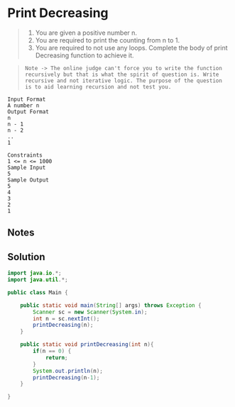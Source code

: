 # Print Decreasing

> 1. You are given a positive number n. 
> 2. You are required to print the counting from n to 1.
> 3. You are required to not use any loops. Complete the body of print Decreasing function to achieve it.

> `Note -> The online judge can't force you to write the function recursively but that is what the spirit of question is. Write recursive and not iterative logic. The purpose of the question is to aid learning recursion and not test you.`

```
Input Format
A number n
Output Format
n
n - 1
n - 2
.. 
1

Constraints
1 <= n <= 1000
Sample Input
5
Sample Output
5
4
3
2
1
```

## Notes



## Solution

```java
import java.io.*;
import java.util.*;

public class Main {

    public static void main(String[] args) throws Exception {
        Scanner sc = new Scanner(System.in);
        int n = sc.nextInt();
        printDecreasing(n);
    }

    public static void printDecreasing(int n){
        if(n == 0) {
            return;
        }
        System.out.println(n);
        printDecreasing(n-1);
    }

}
```